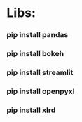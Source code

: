 # Libs:

### pip install pandas
### pip install bokeh
### pip install streamlit
### pip install openpyxl
### pip install xlrd
